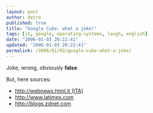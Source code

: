 ```yaml
---
layout: post
author: detro
published: true
title: "Google Cube: what a joke!"
tags: [it, google, operating-systems, laugh, english]
date: "2006-01-03 20:22:41"
updated: "2006-01-03 20:22:41"
permalink: /2006/01/03/google-cube-what-a-joke/
---
```


Joke, wrong, obviously <strong>false</strong>.

But, here sources:
<ul>
<li><a target="_new" href="http://webnews.html.it/news/3230.htm">http://webnews.html.it (ITA)</a></li>
<li><a target="_new" href="http://www.latimes.com/business/la-fi-predict1jan01,0,3503327.story">http://www.latimes.com</a></li>
<li><a target="_new" href="http://blogs.zdnet.com/Google/index.php?p=63">http://blogs.zdnet.com</a></li>
</ul>
